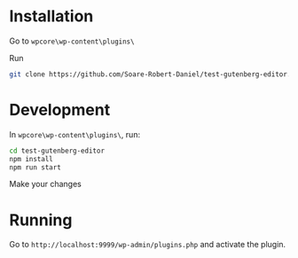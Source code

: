 # Installation

Go to `wpcore\wp-content\plugins\`

Run

```bash
git clone https://github.com/Soare-Robert-Daniel/test-gutenberg-editor.git
``` 

# Development

In `wpcore\wp-content\plugins\`, run:

```bash 
cd test-gutenberg-editor
npm install
npm run start
```
Make your changes


# Running

Go to `http://localhost:9999/wp-admin/plugins.php` and activate the plugin.